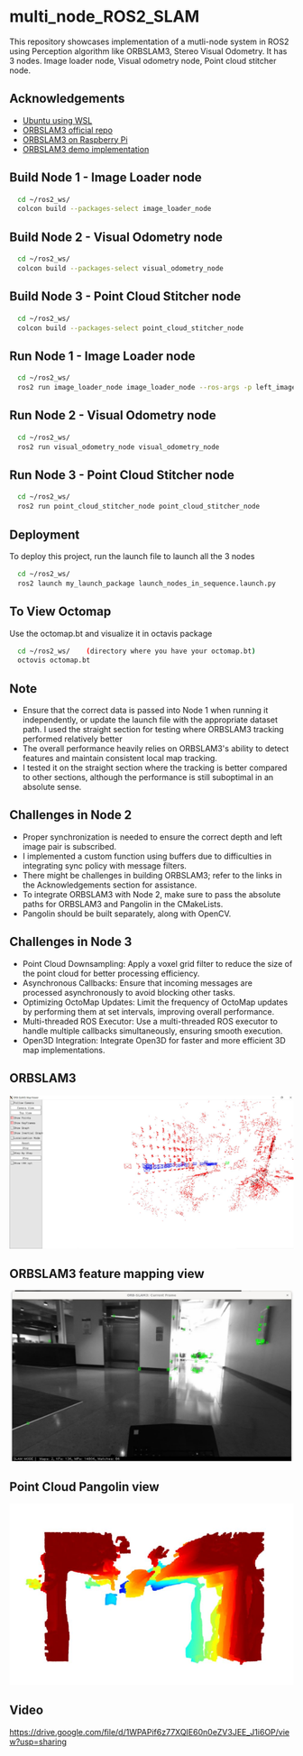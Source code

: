 
# multi_node_ROS2_SLAM
This repository showcases implementation of a mutli-node system in ROS2 using Perception algorithm like ORBSLAM3, Stereo Visual Odometry. It has 3 nodes. Image loader node, Visual odometry node, Point cloud stitcher node. 



## Acknowledgements

 - [Ubuntu using WSL](https://www.youtube.com/watch?v=AMlaEFaKG88)
 - [ORBSLAM3 official repo](https://github.com/UZ-SLAMLab/ORB_SLAM3)
 - [ORBSLAM3 on Raspberry Pi](https://medium.com/@antonioconsiglio/integrating-orb-slam3-with-ros2-humble-on-raspberry-pi-5-a-step-by-step-guide-78e7b911c361)
- [ORBSLAM3 demo implementation](https://github.com/kevin-robb/orb_slam_implementation)

## Build Node 1 - Image Loader node

```bash
  cd ~/ros2_ws/
  colcon build --packages-select image_loader_node

```
## Build Node 2 - Visual Odometry node

```bash
  cd ~/ros2_ws/
  colcon build --packages-select visual_odometry_node

```
## Build Node 3 - Point Cloud Stitcher node

```bash
  cd ~/ros2_ws/
  colcon build --packages-select point_cloud_stitcher_node

```
## Run Node 1 - Image Loader node

```bash
  cd ~/ros2_ws/
  ros2 run image_loader_node image_loader_node --ros-args -p left_image_dir:=/home/shetty/ ros2_ws/rainier_labs/assignmentData/left/ -p depth_image_dir:=/home/shetty/ros2_ws/rainier_labs/assignmentData/depth/

```
## Run Node 2 - Visual Odometry node

```bash
  cd ~/ros2_ws/
  ros2 run visual_odometry_node visual_odometry_node

```
## Run Node 3 - Point Cloud Stitcher node

```bash
  cd ~/ros2_ws/
  ros2 run point_cloud_stitcher_node point_cloud_stitcher_node

```

## Deployment

To deploy this project, run the launch file to launch all the 3 nodes

```bash
  cd ~/ros2_ws/
  ros2 launch my_launch_package launch_nodes_in_sequence.launch.py

```

## To View Octomap

Use the octomap.bt and visualize it in octavis package

```bash
  cd ~/ros2_ws/    (directory where you have your octomap.bt)
  octovis octomap.bt

```


## Note

- Ensure that the correct data is passed into Node 1 when running it independently, or update the launch file with the appropriate dataset path. I used the straight section for testing where ORBSLAM3 tracking performed relatively better
- The overall performance heavily relies on ORBSLAM3's ability to detect features and maintain consistent local map tracking. 
- I tested it on the straight section where the tracking is better compared to other sections, although the performance is still suboptimal in an absolute sense.
## Challenges in Node 2

- Proper synchronization is needed to ensure the correct depth and left image pair is subscribed. 
- I implemented a custom function using buffers due to difficulties in integrating sync policy with message filters.
- There might be challenges in building ORBSLAM3; refer to the links in the Acknowledgements section for assistance.
- To integrate ORBSLAM3 with Node 2, make sure to pass the absolute paths for ORBSLAM3 and Pangolin in the CMakeLists. 
- Pangolin should be built separately, along with OpenCV.


## Challenges in Node 3

- Point Cloud Downsampling: Apply a voxel grid filter to reduce the size of the point cloud for better processing efficiency.
- Asynchronous Callbacks: Ensure that incoming messages are processed asynchronously to avoid blocking other tasks.
- Optimizing OctoMap Updates: Limit the frequency of OctoMap updates by performing them at set intervals, improving overall performance.
- Multi-threaded ROS Executor: Use a multi-threaded ROS executor to handle multiple callbacks simultaneously, ensuring smooth execution.
- Open3D Integration: Integrate Open3D for faster and more efficient 3D map implementations.


## ORBSLAM3 

![App Screenshot](https://github.com/Pavan-r-shetty/multi_node_ROS2/blob/main/orb.JPG)

## ORBSLAM3 feature mapping view

![App Screenshot](https://github.com/Pavan-r-shetty/multi_node_ROS2/blob/main/orbcurrent.JPG)

## Point Cloud Pangolin view 

![App Screenshot](https://github.com/Pavan-r-shetty/multi_node_ROS2/blob/main/pcl.JPG)

## Video 

https://drive.google.com/file/d/1WPAPif6z77XQIE60n0eZV3JEE_J1i6OP/view?usp=sharing

